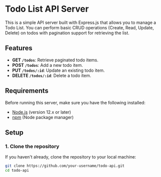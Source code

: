 # Todo List API Server

This is a simple API server built with Express.js that allows you to manage a Todo List. You can perform basic CRUD operations (Create, Read, Update, Delete) on todos with pagination support for retrieving the list.

## Features

- **GET `/todos`**: Retrieve paginated todo items.
- **POST `/todos`**: Add a new todo item.
- **PUT `/todos/:id`**: Update an existing todo item.
- **DELETE `/todos/:id`**: Delete a todo item.

## Requirements

Before running this server, make sure you have the following installed:

- [Node.js](https://nodejs.org/) (version 12.x or later)
- [npm](https://www.npmjs.com/) (Node package manager)

## Setup

### 1. Clone the repository

If you haven't already, clone the repository to your local machine:

```bash
git clone https://github.com/your-username/todo-api.git
cd todo-api
```
